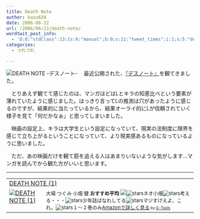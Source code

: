 ```yaml
---
title: Death Note
author: kazu634
date: 2006-06-22
url: /2006/06/22/death-note/
wordtwit_post_info:
  - 'O:8:"stdClass":13:{s:6:"manual";b:0;s:11:"tweet_times";i:1;s:5:"delay";i:0;s:7:"enabled";i:1;s:10:"separation";s:2:"60";s:7:"version";s:3:"3.7";s:14:"tweet_template";b:0;s:6:"status";i:2;s:6:"result";a:0:{}s:13:"tweet_counter";i:2;s:13:"tweet_log_ids";a:1:{i:0;i:2413;}s:9:"hash_tags";a:0:{}s:8:"accounts";a:1:{i:0;s:7:"kazu634";}}'
categories:
  - つれづれ

---
```

<div class="section">
<p>
<a href="http://wwws.warnerbros.co.jp/deathnote/" onclick="__gaTracker('send', 'event', 'outbound-article', 'http://wwws.warnerbros.co.jp/deathnote/', '');" target="_blank"><img alt="DEATH NOTE -デスノート-" align="left" src="http://img.simpleapi.net/small/http://wwws.warnerbros.co.jp/deathnote/" border="0" /></a>
</p></p> 
  
<p>
    　最近公開された、<a href="http://wwws.warnerbros.co.jp/deathnote/" onclick="__gaTracker('send', 'event', 'outbound-article', 'http://wwws.warnerbros.co.jp/deathnote/', '『デスノート』');" target="_blank">『デスノート』</a>を観てきました。
</p></p> 
  
<p>
    　とりあえず観てて感じたのは、マンガほどはLとキラの知恵比べという要素が薄れていたように感じました。はっきり言ってLの推測は穴があったように感じるのですが、結果的に当たっているから、結果オーライ的にLが信頼されていく様子を見て「何だかなぁ」と思ってしまいました。
</p></p> 
  
<p>
    　映画の設定上、キラは大学生という設定になっていて、現実の法制度に限界を感じて立ち上がるということになっていて、より現実感あるものになっているように思いました。
</p></p> 
  
<p>
    　ただ、あの映画だけを観て筋を追える人はあまりいないような気がします…マンガを読んでから観た方がいいと思います。
</p>
  
<hr />
  
<p>
<center>
</center>
</p>
  
<p>
<table cellpadding="5" border="0">
<tr>
<td colspan="2">
<a href="https://www.amazon.co.jp/exec/obidos/ASIN/4088736214/goodpic-22/" onclick="__gaTracker('send', 'event', 'outbound-article', 'https://www.amazon.co.jp/exec/obidos/ASIN/4088736214/goodpic-22/', 'DEATH NOTE (1)');" target="_top">DEATH NOTE (1)</a>
</td>
</tr>
      
<tr>
<td valign="top">
<a href="https://www.amazon.co.jp/exec/obidos/ASIN/4088736214/goodpic-22/" onclick="__gaTracker('send', 'event', 'outbound-article', 'https://www.amazon.co.jp/exec/obidos/ASIN/4088736214/goodpic-22/', '');" target="_top"><img alt="DEATH NOTE (1)" src="http://images.amazon.com/images/P/4088736214.09._SCMZZZZZZZ_.jpg" border="0" /></a>
</td>
        
<td valign="top">
<font size="-1">大場 つぐみ 小畑 健 <strong>おすすめ平均</strong> <img src="http://g-images.amazon.com/images/G/01/detail/stars-4-5.gif" /><img alt="stars" src="http://g-images.amazon.com/images/G/01/detail/stars-5-0.gif" />ネオ小畑<img alt="stars" src="http://g-images.amazon.com/images/G/01/detail/stars-5-0.gif" />考える・・・<img alt="stars" src="http://g-images.amazon.com/images/G/01/detail/stars-5-0.gif" />少年誌ばなれしてる<img alt="stars" src="http://g-images.amazon.com/images/G/01/detail/stars-5-0.gif" />マジすげえよ、これ。<img alt="stars" src="http://g-images.amazon.com/images/G/01/detail/stars-2-0.gif" />１～２巻のみ<a href="https://www.amazon.co.jp/exec/obidos/ASIN/4088736214/goodpic-22/" onclick="__gaTracker('send', 'event', 'outbound-article', 'https://www.amazon.co.jp/exec/obidos/ASIN/4088736214/goodpic-22/', 'Amazonで詳しく見る');" target="_top">Amazonで詳しく見る</a></font><font size="-2"> by <a href="http://www.goodpic.com/mt/aws/index.html" onclick="__gaTracker('send', 'event', 'outbound-article', 'http://www.goodpic.com/mt/aws/index.html', 'G-Tools');">G-Tools</a></font>
</td>
</tr>
</table>
</p>
</div>
